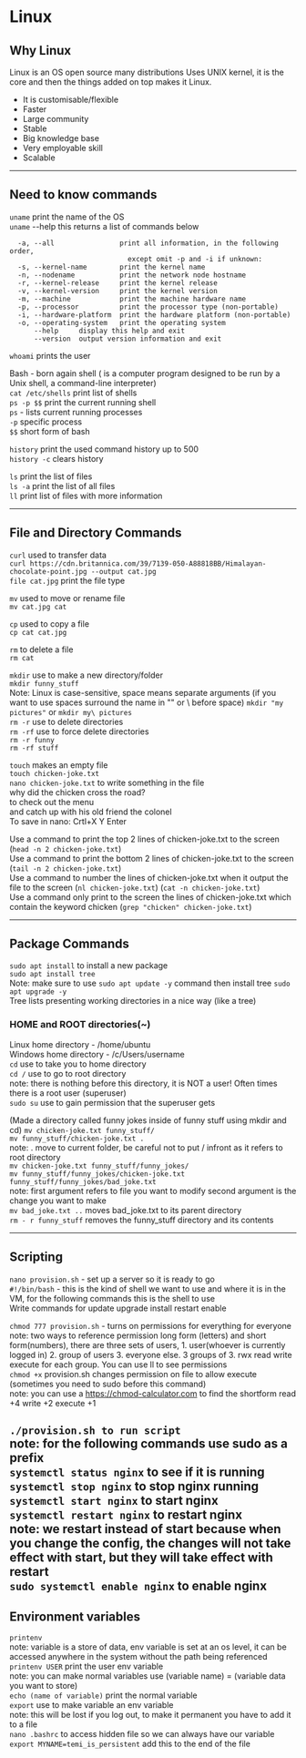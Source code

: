 # Linux 
## Why Linux
Linux is an OS open source many distributions
Uses UNIX kernel, it is the core and then the things added on top makes it Linux.
- It is customisable/flexible
- Faster
- Large community
- Stable
- Big knowledge base
- Very employable skill
- Scalable
---
## Need to know commands

`uname` print the name of the OS<br>
`uname` --help this returns a list of commands below<br>

````commandline
  -a, --all                print all information, in the following order,
                             except omit -p and -i if unknown:
  -s, --kernel-name        print the kernel name
  -n, --nodename           print the network node hostname
  -r, --kernel-release     print the kernel release
  -v, --kernel-version     print the kernel version
  -m, --machine            print the machine hardware name
  -p, --processor          print the processor type (non-portable)
  -i, --hardware-platform  print the hardware platform (non-portable)
  -o, --operating-system   print the operating system
      --help     display this help and exit
      --version  output version information and exit
````
`whoami` prints the user 

Bash - born again shell ( is a computer program designed to be run by a Unix shell, a command-line interpreter)<br>
`cat /etc/shells` print list of shells<br>
`ps -p $$` print the current running shell<br>
`ps` - lists current running processes<br>
`-p` specific process<br>
`$$` short form of bash<br>

`history` print the used command history up to 500<br>
`history -c` clears history<br>

`ls` print the list of files<br>
`ls -a` print the list of all files<br>
`ll` print list of files with more information<br>

---
## File and Directory Commands 
`curl` used to transfer data<br>
`curl https://cdn.britannica.com/39/7139-050-A88818BB/Himalayan-chocolate-point.jpg --output cat.jpg`<br>
`file cat.jpg` print the file type<br>

`mv` used to move or rename file<br>
`mv cat.jpg cat`<br>

`cp` used to copy a file<br>
`cp cat cat.jpg`<br>

`rm` to delete a file<br>
`rm cat`<br>

`mkdir` use to make a new directory/folder<br>
`mkdir funny_stuff`<br>
Note: Linux is case-sensitive, space means separate arguments (if you want to use spaces surround the name in "" or \ before space) `mkdir "my pictures"` or `mkdir my\ pictures`<br>
`rm -r` use to delete directories<br>
`rm -rf` use to force delete directories<br>
`rm -r funny`<br>
`rm -rf stuff`<br>

`touch` makes an empty file<br>
`touch chicken-joke.txt`<br>
`nano chicken-joke.txt` to write something in the file<br>
why did the chicken cross the road?<br>
to check out the menu<br>
and catch up with his old friend the colonel<br>
To save in nano: Crtl+X Y Enter<br>


Use a command to print the top 2 lines of chicken-joke.txt to the screen (`head -n 2 chicken-joke.txt`)<br>
Use a command to print the bottom 2 lines of chicken-joke.txt to the screen (`tail -n 2 chicken-joke.txt`)<br>
Use a command to number the lines of chicken-joke.txt when it output the file to the screen (`nl chicken-joke.txt`) (`cat -n chicken-joke.txt`)<br>
Use a command only print to the screen the lines of chicken-joke.txt which contain the keyword chicken (`grep "chicken" chicken-joke.txt`)<br>

---
## Package Commands
`sudo apt install` to install a new package<br>
`sudo apt install tree`<br>
Note: make sure to use `sudo apt update -y` command then install tree
`sudo apt upgrade -y`<br>
Tree lists presenting working directories in a nice way (like a tree)<br>

### HOME and ROOT directories(~)
Linux home directory - /home/ubuntu<br>
Windows home directory - /c/Users/username<br>
`cd` use to take you to home directory<br>
`cd /` use to go to root directory <br>
note: there is nothing before this directory, it is NOT a user! Often times there is a root user (superuser)<br>
`sudo su` use to gain permission that the superuser gets<br>



(Made a directory called funny jokes inside of funny stuff using mkdir and cd)
`mv chicken-joke.txt funny_stuff/`<br>
`mv funny_stuff/chicken-joke.txt .`<br>
note: . move to current folder, be careful not to put / infront as it refers to root directory<br>
`mv chicken-joke.txt funny_stuff/funny_jokes/`<br>
`mv funny_stuff/funny_jokes/chicken-joke.txt funny_stuff/funny_jokes/bad_joke.txt`<br>
note: first argument refers to file you want to modify second argument is the change you want to make<br>
`mv bad_joke.txt ..` moves bad_joke.txt to its parent directory<br>
`rm - r funny_stuff` removes the funny_stuff directory and its contents<br>


---
## Scripting
`nano provision.sh` - set up a server so it is ready to go<br>
`#!/bin/bash` - this is the kind of shell we want to use and where it is in the VM, for the following commands this is the shell to use<br>
Write commands for update upgrade install restart enable<br>

`chmod 777 provision.sh` - turns on permissions for everything for everyone<br>
note: two ways to reference permission long form (letters) and short form(numbers), there are three sets of users, 1. user(whoever is currently logged in) 2. group of users 3. everyone else. 3 groups of 3. rwx read write execute for each group. You can use ll to see permissions<br>
`chmod +x` provision.sh changes permission on file to allow execute (sometimes you need to sudo before this command)<br>
note: you can use a https://chmod-calculator.com to find the shortform read +4 write +2 execute +1<br>

`./provision.sh to run script`<br>
note: for the following commands use sudo as a prefix<br>
`systemctl status nginx` to see if it is running<br>
`systemctl stop nginx` to stop nginx running<br>
`systemctl start nginx` to start nginx <br>
`systemctl restart nginx` to restart nginx <br>
note: we restart instead of start because when you change the config, the changes will not take effect with start, but they will take effect with restart<br>
`sudo systemctl enable nginx` to enable nginx<br>
---
## Environment variables
`printenv`<br>
note: variable is a store of data, env variable is set at an os level, it can be accessed anywhere in the system without the path being referenced<br>
`printenv USER` print the user env variable<br>
note: you can make normal variables use (variable name) = (variable data you want to store)<br>
`echo (name of variable)` print the normal variable<br>
`export` use to make variable an env variable<br>
note: this will be lost if you log out, to make it permanent you have to add it to a file<br>
`nano .bashrc` to access hidden file so we can always have our variable<br>
`export MYNAME=temi_is_persistent` add this to the end of the file<br>